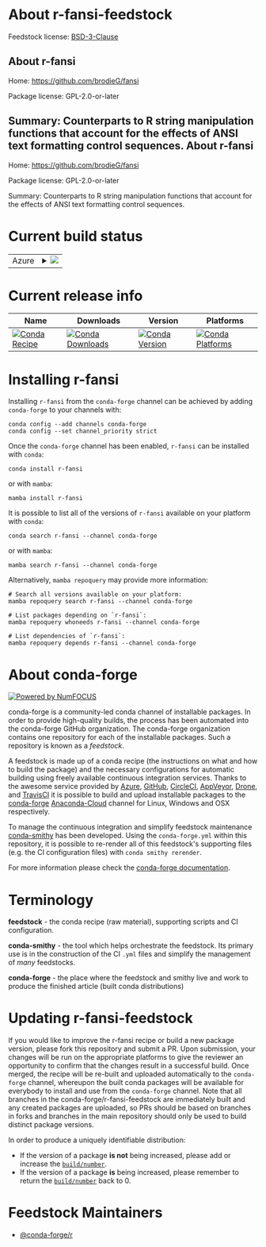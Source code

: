 About r-fansi-feedstock
=======================

Feedstock license: [BSD-3-Clause](https://github.com/conda-forge/r-fansi-feedstock/blob/main/LICENSE.txt)

About r-fansi
-------------

Home: https://github.com/brodieG/fansi

Package license: GPL-2.0-or-later

Summary: Counterparts to R string manipulation functions that account for the effects of ANSI text formatting control sequences.
About r-fansi
-------------

Home: https://github.com/brodieG/fansi

Package license: GPL-2.0-or-later

Summary: Counterparts to R string manipulation functions that account for the effects of ANSI text formatting control sequences.

Current build status
====================


<table>
    
  <tr>
    <td>Azure</td>
    <td>
      <details>
        <summary>
          <a href="https://dev.azure.com/conda-forge/feedstock-builds/_build/latest?definitionId=1124&branchName=main">
            <img src="https://dev.azure.com/conda-forge/feedstock-builds/_apis/build/status/r-fansi-feedstock?branchName=main">
          </a>
        </summary>
        <table>
          <thead><tr><th>Variant</th><th>Status</th></tr></thead>
          <tbody><tr>
              <td>linux_64_r_base4.2</td>
              <td>
                <a href="https://dev.azure.com/conda-forge/feedstock-builds/_build/latest?definitionId=1124&branchName=main">
                  <img src="https://dev.azure.com/conda-forge/feedstock-builds/_apis/build/status/r-fansi-feedstock?branchName=main&jobName=linux&configuration=linux%20linux_64_r_base4.2" alt="variant">
                </a>
              </td>
            </tr><tr>
              <td>linux_64_r_base4.3</td>
              <td>
                <a href="https://dev.azure.com/conda-forge/feedstock-builds/_build/latest?definitionId=1124&branchName=main">
                  <img src="https://dev.azure.com/conda-forge/feedstock-builds/_apis/build/status/r-fansi-feedstock?branchName=main&jobName=linux&configuration=linux%20linux_64_r_base4.3" alt="variant">
                </a>
              </td>
            </tr><tr>
              <td>linux_aarch64_r_base4.2</td>
              <td>
                <a href="https://dev.azure.com/conda-forge/feedstock-builds/_build/latest?definitionId=1124&branchName=main">
                  <img src="https://dev.azure.com/conda-forge/feedstock-builds/_apis/build/status/r-fansi-feedstock?branchName=main&jobName=linux&configuration=linux%20linux_aarch64_r_base4.2" alt="variant">
                </a>
              </td>
            </tr><tr>
              <td>linux_aarch64_r_base4.3</td>
              <td>
                <a href="https://dev.azure.com/conda-forge/feedstock-builds/_build/latest?definitionId=1124&branchName=main">
                  <img src="https://dev.azure.com/conda-forge/feedstock-builds/_apis/build/status/r-fansi-feedstock?branchName=main&jobName=linux&configuration=linux%20linux_aarch64_r_base4.3" alt="variant">
                </a>
              </td>
            </tr><tr>
              <td>linux_ppc64le_r_base4.2</td>
              <td>
                <a href="https://dev.azure.com/conda-forge/feedstock-builds/_build/latest?definitionId=1124&branchName=main">
                  <img src="https://dev.azure.com/conda-forge/feedstock-builds/_apis/build/status/r-fansi-feedstock?branchName=main&jobName=linux&configuration=linux%20linux_ppc64le_r_base4.2" alt="variant">
                </a>
              </td>
            </tr><tr>
              <td>linux_ppc64le_r_base4.3</td>
              <td>
                <a href="https://dev.azure.com/conda-forge/feedstock-builds/_build/latest?definitionId=1124&branchName=main">
                  <img src="https://dev.azure.com/conda-forge/feedstock-builds/_apis/build/status/r-fansi-feedstock?branchName=main&jobName=linux&configuration=linux%20linux_ppc64le_r_base4.3" alt="variant">
                </a>
              </td>
            </tr><tr>
              <td>osx_64_r_base4.2</td>
              <td>
                <a href="https://dev.azure.com/conda-forge/feedstock-builds/_build/latest?definitionId=1124&branchName=main">
                  <img src="https://dev.azure.com/conda-forge/feedstock-builds/_apis/build/status/r-fansi-feedstock?branchName=main&jobName=osx&configuration=osx%20osx_64_r_base4.2" alt="variant">
                </a>
              </td>
            </tr><tr>
              <td>osx_64_r_base4.3</td>
              <td>
                <a href="https://dev.azure.com/conda-forge/feedstock-builds/_build/latest?definitionId=1124&branchName=main">
                  <img src="https://dev.azure.com/conda-forge/feedstock-builds/_apis/build/status/r-fansi-feedstock?branchName=main&jobName=osx&configuration=osx%20osx_64_r_base4.3" alt="variant">
                </a>
              </td>
            </tr><tr>
              <td>osx_arm64_r_base4.2</td>
              <td>
                <a href="https://dev.azure.com/conda-forge/feedstock-builds/_build/latest?definitionId=1124&branchName=main">
                  <img src="https://dev.azure.com/conda-forge/feedstock-builds/_apis/build/status/r-fansi-feedstock?branchName=main&jobName=osx&configuration=osx%20osx_arm64_r_base4.2" alt="variant">
                </a>
              </td>
            </tr><tr>
              <td>osx_arm64_r_base4.3</td>
              <td>
                <a href="https://dev.azure.com/conda-forge/feedstock-builds/_build/latest?definitionId=1124&branchName=main">
                  <img src="https://dev.azure.com/conda-forge/feedstock-builds/_apis/build/status/r-fansi-feedstock?branchName=main&jobName=osx&configuration=osx%20osx_arm64_r_base4.3" alt="variant">
                </a>
              </td>
            </tr><tr>
              <td>win_64</td>
              <td>
                <a href="https://dev.azure.com/conda-forge/feedstock-builds/_build/latest?definitionId=1124&branchName=main">
                  <img src="https://dev.azure.com/conda-forge/feedstock-builds/_apis/build/status/r-fansi-feedstock?branchName=main&jobName=win&configuration=win%20win_64_" alt="variant">
                </a>
              </td>
            </tr>
          </tbody>
        </table>
      </details>
    </td>
  </tr>
</table>

Current release info
====================

| Name | Downloads | Version | Platforms |
| --- | --- | --- | --- |
| [![Conda Recipe](https://img.shields.io/badge/recipe-r--fansi-green.svg)](https://anaconda.org/conda-forge/r-fansi) | [![Conda Downloads](https://img.shields.io/conda/dn/conda-forge/r-fansi.svg)](https://anaconda.org/conda-forge/r-fansi) | [![Conda Version](https://img.shields.io/conda/vn/conda-forge/r-fansi.svg)](https://anaconda.org/conda-forge/r-fansi) | [![Conda Platforms](https://img.shields.io/conda/pn/conda-forge/r-fansi.svg)](https://anaconda.org/conda-forge/r-fansi) |

Installing r-fansi
==================

Installing `r-fansi` from the `conda-forge` channel can be achieved by adding `conda-forge` to your channels with:

```
conda config --add channels conda-forge
conda config --set channel_priority strict
```

Once the `conda-forge` channel has been enabled, `r-fansi` can be installed with `conda`:

```
conda install r-fansi
```

or with `mamba`:

```
mamba install r-fansi
```

It is possible to list all of the versions of `r-fansi` available on your platform with `conda`:

```
conda search r-fansi --channel conda-forge
```

or with `mamba`:

```
mamba search r-fansi --channel conda-forge
```

Alternatively, `mamba repoquery` may provide more information:

```
# Search all versions available on your platform:
mamba repoquery search r-fansi --channel conda-forge

# List packages depending on `r-fansi`:
mamba repoquery whoneeds r-fansi --channel conda-forge

# List dependencies of `r-fansi`:
mamba repoquery depends r-fansi --channel conda-forge
```


About conda-forge
=================

[![Powered by
NumFOCUS](https://img.shields.io/badge/powered%20by-NumFOCUS-orange.svg?style=flat&colorA=E1523D&colorB=007D8A)](https://numfocus.org)

conda-forge is a community-led conda channel of installable packages.
In order to provide high-quality builds, the process has been automated into the
conda-forge GitHub organization. The conda-forge organization contains one repository
for each of the installable packages. Such a repository is known as a *feedstock*.

A feedstock is made up of a conda recipe (the instructions on what and how to build
the package) and the necessary configurations for automatic building using freely
available continuous integration services. Thanks to the awesome service provided by
[Azure](https://azure.microsoft.com/en-us/services/devops/), [GitHub](https://github.com/),
[CircleCI](https://circleci.com/), [AppVeyor](https://www.appveyor.com/),
[Drone](https://cloud.drone.io/welcome), and [TravisCI](https://travis-ci.com/)
it is possible to build and upload installable packages to the
[conda-forge](https://anaconda.org/conda-forge) [Anaconda-Cloud](https://anaconda.org/)
channel for Linux, Windows and OSX respectively.

To manage the continuous integration and simplify feedstock maintenance
[conda-smithy](https://github.com/conda-forge/conda-smithy) has been developed.
Using the ``conda-forge.yml`` within this repository, it is possible to re-render all of
this feedstock's supporting files (e.g. the CI configuration files) with ``conda smithy rerender``.

For more information please check the [conda-forge documentation](https://conda-forge.org/docs/).

Terminology
===========

**feedstock** - the conda recipe (raw material), supporting scripts and CI configuration.

**conda-smithy** - the tool which helps orchestrate the feedstock.
                   Its primary use is in the construction of the CI ``.yml`` files
                   and simplify the management of *many* feedstocks.

**conda-forge** - the place where the feedstock and smithy live and work to
                  produce the finished article (built conda distributions)


Updating r-fansi-feedstock
==========================

If you would like to improve the r-fansi recipe or build a new
package version, please fork this repository and submit a PR. Upon submission,
your changes will be run on the appropriate platforms to give the reviewer an
opportunity to confirm that the changes result in a successful build. Once
merged, the recipe will be re-built and uploaded automatically to the
`conda-forge` channel, whereupon the built conda packages will be available for
everybody to install and use from the `conda-forge` channel.
Note that all branches in the conda-forge/r-fansi-feedstock are
immediately built and any created packages are uploaded, so PRs should be based
on branches in forks and branches in the main repository should only be used to
build distinct package versions.

In order to produce a uniquely identifiable distribution:
 * If the version of a package **is not** being increased, please add or increase
   the [``build/number``](https://docs.conda.io/projects/conda-build/en/latest/resources/define-metadata.html#build-number-and-string).
 * If the version of a package **is** being increased, please remember to return
   the [``build/number``](https://docs.conda.io/projects/conda-build/en/latest/resources/define-metadata.html#build-number-and-string)
   back to 0.

Feedstock Maintainers
=====================

* [@conda-forge/r](https://github.com/conda-forge/r/)

